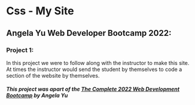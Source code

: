 # Css - My Site
## Angela Yu Web Developer Bootcamp 2022:
### Project 1:
In this project we were to follow along with the instructor to make this site. At times the instructor would send the student by themselves to code a section of the website by themselves.

##### This project was apart of the [The Complete 2022 Web Development Bootcamp](https://www.udemy.com/course/the-complete-web-development-bootcamp/ "The Complete 2022 Web Development Bootcamp") by Angela Yu